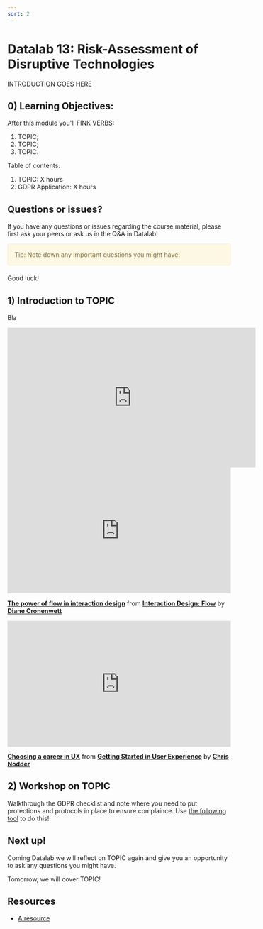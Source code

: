 ```yaml
---
sort: 2
---
```


# Datalab 13: Risk-Assessment of Disruptive Technologies

INTRODUCTION GOES HERE

## 0) Learning Objectives:
After this module you'll FINK VERBS:
1. TOPIC;
2. TOPIC;
3. TOPIC.

Table of contents:
1. TOPIC: X hours
2. GDPR Application: X hours


## Questions or issues?
If you have any questions or issues regarding the course material, please first ask your peers or ask us in the Q&A in Datalab!

<div style="padding: 15px; border: 1px solid transparent; border-color: transparent; margin-bottom: 20px; border-radius: 4px; color: #8a6d3b;; background-color: #fcf8e3; border-color: #faebcc;">
Tip: Note down any important questions you might have!
 </div>

Good luck!


## 1) Introduction to TOPIC
Bla

<iframe width="560" height="315" src="https://www.youtube.com/embed/Assdm6fIHlE" title="YouTube video player" frameborder="0" allow="accelerometer; autoplay; clipboard-write; encrypted-media; gyroscope; picture-in-picture" allowfullscreen></iframe>

<div style="position:relative;height:0;padding-bottom:56.25%"><iframe width="640" height="360" src="https://www.linkedin.com/learning/embed/interaction-design-flow/the-power-of-flow-in-interaction-design?autoplay=false&claim=AQE4SMFKDXMoUAAAAX13dEAqgVSiDqMuKbFfmqLVKFXOB3lPopqpIMhNPlw5STFXQ04CGK-dXZpmgv0reNeOAX9MN9BbQzXV_MdYYBL31yvV8apqp-vUNEUxE7hOENcWZ5tPVGQwSkkfx_qyT5f2NZtth9XIAT3pW_8vrFWDwMK0vkGS2z1jhrSBRp03--U2HUpN9udTc9vJOt8uelkz6x3q3M-BNmPPWP8LoN4TXrLAAwgdga8hKLnKDDmT9Npz_oCIuzMSJHAlCL7HdkD2zSlsjd947__YqT51wasHNiDMoMQd_zohE3qd8AhkULsN3mr1FNNBZeAcCEm1sJhzBEOlgqvo4RdURESVvDj_t-sT8t_PCIiIp53H9TwEiawL7f77S2sLJ5BsHpLvGnEzv0atolzRis66zIor7yNYwJF96qWZfxUkitlxk_oCylGmTiKk8CBftPZJ4XOzJ6mY5I0NEcYuuBnoeaWRGgJdfaN267tCnts0en1fNTy0WcDB-hpEkQUcGrbf4MEi82BDjxKxnlBA3TLLLABxlzx6UxDWcE02x_CJ4qqwgvzIB8t31a5oX2Qd1LIXmapVUIXtHJZZkCvbxM9lj8D_AXmpiTMXWWATJ0h_uBxCNT0nvlP_CfVAChIqYJXih36e6HXFJvdLaQc_zcpOYhWg2FyGJVAAdz6CXTseIeeYoOAvF8zzYj18ZpgMuasd5fdPg1Zl0eC1i6aj2FDyrWgKoADi3i9qLFJ-CsU&lipi=urn%3Ali%3Apage%3Ad_learning_content%3Bkr%2BgbzI2SIqTzlcVkm8Lrg%3D%3D&licu" mozallowfullscreen="true" webkitallowfullscreen="true" allowfullscreen="true" frameborder="0" style="position:absolute;width:100%;height:100%;left:0"></iframe></div><p><strong><a href="https://www.linkedin.com/learning/interaction-design-flow/the-power-of-flow-in-interaction-design?trk=embed_lil">The power of flow in interaction design</a></strong> from <strong><a href="https://www.linkedin.com/learning/interaction-design-flow?trk=embed_lil">Interaction Design: Flow</a></strong> by <strong><a href="https://www.linkedin.com/learning/instructors/diane-cronenwett?trk=embed_lil">Diane Cronenwett</a></strong></p>


<div style="position:relative;height:0;padding-bottom:56.25%"><iframe width="640" height="360" src="https://www.linkedin.com/learning/embed/getting-started-in-user-experience/choosing-a-career-in-ux?autoplay=false&claim=AQHdIOl0qrnRaQAAAX13dKVwFJ3p0AnW8nvgBzJrs0QlrT7-geSAAjw0kEScXO6PsOBYGhWRc0ELg6UG1NFhSjK29nwRevJFqu7rOKPcZsvznKnIghJVbPa1p6aC163ZlYOaCivXPrjXWA8Y3Alf9g653rWapEgQvv4lGRBwfy3XF3vEA3spG5HhO4a0IvFH-MNsXCu0oKrW6RiLHIqWlTSuXjNBD2EJ5v8nYQrZQBvm3RDsb-_BX44kFnvfm1qwNDEhnMcYz3ven_INrMAA0s_-ubmq2sOH6rmxO1iAWscLeI_HItUNbJT57oM8-53EnDKsj-zjYc-BIOl6rU0k1xEnLYp7KYXjA9ha34RLxjwxUfteHF0tQinlVch9eIE4Z9IW62DZ--HGX4qVacTjqbtf5iNeMDx8kUPHiNxZVnNmFDfE9dCWcXheeVn_0NOaj0cyOKpYOdjVCdkuY4h0-zTBasQIIlh208hnW33PU1k6g5iqkt-0DGcmWk7iJQhj6d8e6IgsWFwl4e-FrijtgiATBOgeMq8daFWwxFa-7kV7clTZDRGOpXPLYyxgJLd8GVFrHWB7OBsWK780RTCWReTGKpDhOFprrGIqZj3z2i4C-Nse5k7dL2Vg5uReqbB_e2F6r06n4tnlt1t5lmWWD5zPX5wmtWLQ-dJwX2-drlKRo8RAcPn2c-ZpVBW-ZVfC_QGdIAhbd1vTHMNoHtksMTTavEY7i-goIXmO0jneUk3kaZHH91A&lipi=urn%3Ali%3Apage%3Ad_learning_content%3BuOucr%2BgIRTuWsYSPYpnnxA%3D%3D&licu" mozallowfullscreen="true" webkitallowfullscreen="true" allowfullscreen="true" frameborder="0" style="position:absolute;width:100%;height:100%;left:0"></iframe></div><p><strong><a href="https://www.linkedin.com/learning/getting-started-in-user-experience/choosing-a-career-in-ux?trk=embed_lil">Choosing a career in UX</a></strong> from <strong><a href="https://www.linkedin.com/learning/getting-started-in-user-experience?trk=embed_lil">Getting Started in User Experience</a></strong> by <strong><a href="https://www.linkedin.com/learning/instructors/chris-nodder?trk=embed_lil">Chris Nodder</a></strong></p>

## 2) Workshop on TOPIC
Walkthrough the GDPR checklist and note where you need to put protections and protocols in place to ensure complaince.
Use [the following tool](https://gdpr.eu/checklist/) to do this!


## Next up!
Coming Datalab we will reflect on TOPIC again and give you an opportunity to ask any questions you might have.

Tomorrow, we will cover TOPIC!


## Resources
- [A resource](www.google.com)
